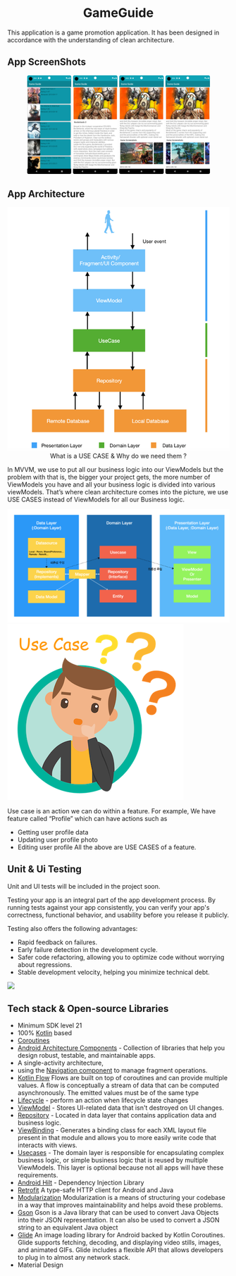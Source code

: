 <h1 align="center">GameGuide</h1>
This application is a game promotion application. It has been designed in accordance with the understanding of clean architecture.

## App ScreenShots

<p align="center">
<img src="/previews/screenshot_one.png" width="20%"/>
<img src="/previews/screenshot_two.png" width="20%"/>
<img src="/previews/screenshot_three.png" width="20%"/>
<img src="/previews/screenshot_four.png" width="20%"/>
</p>

## App Architecture

<p align="center">
<img src="/previews/clean_architecture.png" />
What is a USE CASE & Why do we need them ?

In MVVM, we use to put all our business logic into our ViewModels but the problem with that is, the
bigger your project gets,
the more number of ViewModels you have and all your business logic is divided into various
viewModels.
That’s where clean architecture comes into the picture, we use USE CASES instead of ViewModels for
all our Business logic.

<img src="/previews/layers.png" />
<img src="/previews/usecase.png" />

Use case is an action we can do within a feature. For example, We have feature called “Profile”
which can have actions such as

- Getting user profile data
- Updating user profile photo
- Editing user profile
  All the above are USE CASES of a feature.

</p>

## Unit & Ui Testing
Unit and UI tests will be included in the project soon.

Testing your app is an integral part of the app development process. By running tests against your
app consistently, you can verify your app's correctness, functional behavior, and usability before 
you release it publicly.

Testing also offers the following advantages:

- Rapid feedback on failures.
- Early failure detection in the development cycle.
- Safer code refactoring, allowing you to optimize code without worrying about regressions.
- Stable development velocity, helping you minimize technical debt.


<img src="/previews/android-testing.png" />

## Tech stack & Open-source Libraries

- Minimum SDK level 21
- 100% [Kotlin](https://kotlinlang.org/) based
- [Coroutines](https://github.com/Kotlin/kotlinx.coroutines)
- [Android Architecture Components](https://developer.android.com/topic/libraries/architecture) -
  Collection of libraries that help you design robust, testable, and maintainable apps.
- A single-activity architecture,
- using
  the [Navigation component](https://developer.android.com/guide/navigation/navigation-getting-started)
  to manage fragment operations.
- [Kotlin Flow](https://https://kotlinlang.org/docs/flow.html) Flows are built on top of coroutines
  and can provide multiple values. A flow is conceptually a stream of data that can be computed
  asynchronously. The emitted values must be of the same type
- [Lifecycle](https://developer.android.com/topic/libraries/architecture/lifecycle) - perform an
  action when lifecycle state changes
- [ViewModel](https://developer.android.com/topic/libraries/architecture/viewmodel) - Stores
  UI-related data that isn't destroyed on UI changes.
- [Repository](https://developer.android.com/topic/architecture/data-layer) - Located in data layer
  that contains application data and business logic.
- [ViewBinding](https://developer.android.com/topic/libraries/view-binding) - Generates a binding
  class for each XML layout file present in that module and allows you to more easily write code
  that interacts with views.
- [Usecases](https://developer.android.com/topic/architecture/domain-layer) - The domain layer is
  responsible for encapsulating complex business logic, or simple business logic that is reused by
  multiple ViewModels. This layer is optional because not all apps will have these requirements.
- [Android Hilt](https://developer.android.com/training/dependency-injection/hilt-android) -
  Dependency Injection Library
- [Retrofit](https://square.github.io/retrofit/) A type-safe HTTP client for Android and Java
- [Modularization](https://developer.android.com/topic/modularization) Modularization is a means of
  structuring your codebase in a way that improves maintainability and helps avoid these problems.
- [Gson](https://github.com/google/gson) Gson is a Java library that can be used to convert Java
  Objects into their JSON representation. It can also be used to convert a JSON string to an
  equivalent Java object
- [Glide](https://github.com/bumptech/glide) An image loading library for Android backed by Kotlin
  Coroutines. Glide supports fetching, decoding, and displaying video stills, images, and animated
  GIFs. Glide includes a flexible API that allows developers to plug in to almost any network stack.
- Material Design